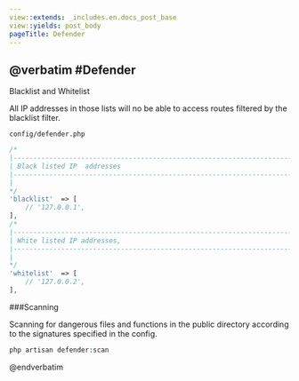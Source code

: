 ```yaml
---
view::extends: _includes.en.docs_post_base
view::yields: post_body
pageTitle: Defender
---
```

@verbatim
#Defender
----------

Blacklist and Whitelist

All IP addresses in those lists will no be able to access routes filtered by the blacklist filter.


`config/defender.php`

```php
/*
|--------------------------------------------------------------------------
| Black listed IP  addresses
|--------------------------------------------------------------------------
|
*/
'blacklist'  => [
    // '127.0.0.1',
],
/*
|--------------------------------------------------------------------------
| White listed IP addresses,
|--------------------------------------------------------------------------
|
*/
'whitelist'  => [
    // '127.0.0.2',
],
```

###Scanning

Scanning for dangerous files and functions in the public directory according to the signatures specified in the config.

```php
php artisan defender:scan
```

@endverbatim
